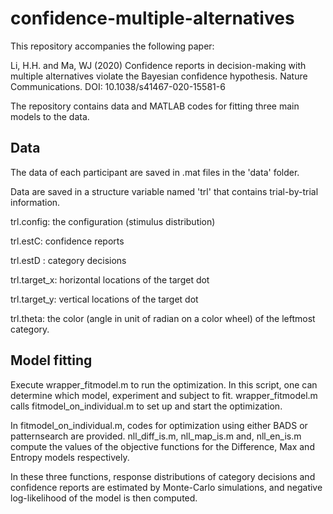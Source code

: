 # confidence-multiple-alternatives

This repository accompanies the following paper:

Li, H.H. and Ma, WJ (2020) Confidence reports in decision-making with multiple alternatives violate the Bayesian confidence hypothesis. Nature Communications.
DOI: 10.1038/s41467-020-15581-6

The repository contains data and MATLAB codes for fitting three main models to the data.

## Data
The data of each participant are saved in .mat files in the 'data' folder.

Data are saved in a structure variable named 'trl' that contains trial-by-trial information.

trl.config: the configuration (stimulus distribution)

trl.estC: confidence reports 

trl.estD : category decisions

trl.target_x: horizontal locations of the target dot

trl.target_y: vertical locations of the target dot

trl.theta: the color (angle in unit of radian on a color wheel) of the leftmost category.

## Model fitting
Execute wrapper_fitmodel.m to run the optimization. In this script, one can determine which model, experiment and subject to fit. 
wrapper_fitmodel.m calls fitmodel_on_individual.m to set up and start the optimization. 

In fitmodel_on_individual.m, codes for optimization using either BADS or patternsearch are provided.
nll_diff_is.m, nll_map_is.m and, nll_en_is.m compute the values of the objective functions for the Difference, Max and Entropy models respectively.

In these three functions, response distributions of category decisions and confidence reports are estimated by Monte-Carlo simulations, 
and negative log-likelihood of the model is then computed.


